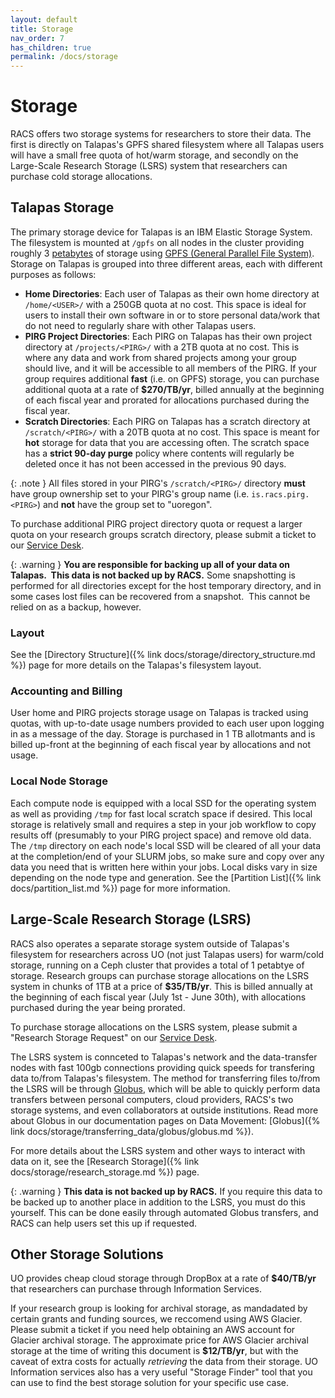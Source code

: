 ```yaml
---
layout: default
title: Storage
nav_order: 7
has_children: true
permalink: /docs/storage
---
```


# Storage

RACS offers two storage systems for researchers to store their data. The first is directly on Talapas's GPFS shared filesystem where all Talapas users will have a small free quota of hot/warm storage, and secondly on the Large-Scale Research Storage (LSRS) system that researchers can purchase cold storage allocations.

## Talapas Storage

The primary storage device for Talapas is an IBM Elastic Storage System. The filesystem is mounted at `/gpfs` on all nodes in the cluster providing roughly 3 [petabytes](https://en.wikipedia.org/wiki/Petabyte "https://en.wikipedia.org/wiki/Petabyte") of storage using [GPFS (General Parallel File System)](https://en.wikipedia.org/wiki/IBM_General_Parallel_File_System "https://en.wikipedia.org/wiki/IBM_General_Parallel_File_System"). Storage on Talapas is grouped into three different areas, each with different purposes as follows:

* **Home Directories**: Each user of Talapas as their own home directory at `/home/<USER>/` with a 250GB quota at no cost. This space is ideal for users to install their own software in or to store personal data/work that do not need to regularly share with other Talapas users.
* **PIRG Project Directories**: Each PIRG on Talapas has their own project directory at `/projects/<PIRG>/` with a 2TB quota at no cost. This is where any data and work from shared projects among your group should live, and it will be accessible to all members of the PIRG. If your group requires additional **fast** (i.e. on GPFS) storage, you can purchase additional quota at a rate of **$270/TB/yr**, billed annually at the beginning of each fiscal year and prorated for allocations purchased during the fiscal year.
* **Scratch Directories**: Each PIRG on Talapas has a scratch directory at `/scratch/<PIRG>/` with a 20TB quota at no cost. This space is meant for **hot** storage for data that you are accessing often. The scratch space has a **strict 90-day purge** policy where contents will regularly be deleted once it has not been accessed in the previous 90 days.

{: .note }
All files stored in your PIRG's `/scratch/<PIRG>/` directory **must** have group ownership set to your PIRG's group name (i.e. `is.racs.pirg.<PIRG>`) and **not** have the group set to "uoregon".

To purchase additional PIRG project directory quota or request a larger quota on your research groups scratch directory, please submit a ticket to our [Service Desk](https://hpcrcf.atlassian.net/servicedesk/customer/portal/1).

{: .warning }
**You are responsible for backing up all of your data on Talapas.  This data is not backed up by RACS.**
Some snapshotting is performed for all directories except for the host temporary directory, and in some cases lost files can be recovered from a snapshot.  This cannot be relied on as a backup, however.

### Layout

See the [Directory Structure]({% link docs/storage/directory_structure.md %}) page for more details on the Talapas's filesystem layout.

### Accounting and Billing

User home and PIRG projects storage usage on Talapas is tracked using quotas, with up-to-date usage numbers provided to each user upon logging in as a message of the day. Storage is purchased in 1 TB allotmants and is billed up-front at the beginning of each fiscal year by allocations and not usage.

### Local Node Storage

Each compute node is equipped with a local SSD for the operating system as well as providing `/tmp` for fast local scratch space if desired. This local storage is relatively small and requires a step in your job workflow to copy results off (presumably to your PIRG project space) and remove old data. The `/tmp` directory on each node's local SSD will be cleared of all your data at the completion/end of your SLURM jobs, so make sure and copy over any data you need that is written here within your jobs. Local disks vary in size depending on the node type and generation. See the [Partition List]({% link docs/partition_list.md %}) page for more information.

## Large-Scale Research Storage (LSRS)

RACS also operates a separate storage system outside of Talapas's filesystem for researchers across UO (not just Talapas users) for warm/cold storage, running on a Ceph cluster that provides a total of 1 petabtye of storage. Research groups can purchase storage allocations on the LSRS system in chunks of 1TB at a price of **$35/TB/yr**. This is billed annually at the beginning of each fiscal year (July 1st - June 30th), with allocations purchased during the year being prorated.

To purchase storage allocations on the LSRS system, please submit a "Research Storage Request" on our [Service Desk](https://hpcrcf.atlassian.net/servicedesk/customer/portal/1).

The LSRS system is connceted to Talapas's network and the data-transfer nodes with fast 100gb connections providing quick speeds for transfering data to/from Talapas's filesystem. The method for transferring files to/from the LSRS will be through [Globus](https://www.globus.org/), which will be able to quickly perform data transfers between personal computers, cloud providers, RACS's two storage systems, and even collaborators at outside institutions. Read more about Globus in our documentation pages on Data Movement: [Globus]({% link docs/storage/transferring_data/globus/globus.md %}).

For more details about the LSRS system and other ways to interact with data on it, see the [Research Storage]({% link docs/storage/research_storage.md %}) page.

{: .warning }
**This data is not backed up by RACS.** If you require this data to be backed up to another place in addition to the LSRS, you must do this yourself. This can be done easily through automated Globus transfers, and RACS can help users set this up if requested.

## Other Storage Solutions

UO provides cheap cloud storage through DropBox at a rate of **$40/TB/yr** that researchers can purchase through Information Services.

If your research group is looking for archival storage, as mandadated by certain grants and funding sources, we reccomend using AWS Glacier. Please submit a ticket if you need help obtaining an AWS account for Glacier archival storage. The approximate price for AWS Glacier archival storage at the time of writing this document is **$12/TB/yr**, but with the caveat of extra costs for actually *retrieving* the data from their storage. UO Information services also has a very useful "Storage Finder" tool that you can use to find the best storage solution for your specific use case.
